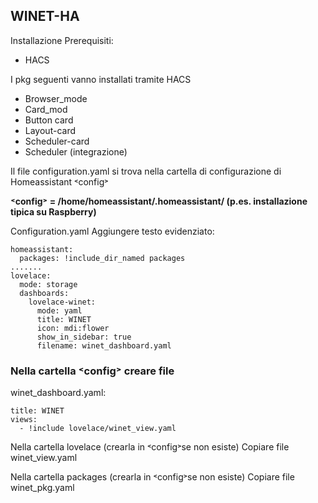 ## WINET-HA

Installazione 
Prerequisiti: 
-	HACS
  
I pkg seguenti vanno installati tramite HACS
-	Browser_mode
-	Card_mod
-	Button card
-	Layout-card
-	Scheduler-card
-	Scheduler (integrazione)
  
Il file configuration.yaml si trova nella cartella di configurazione di Homeassistant ˂config˃

**˂config˃ = /home/homeassistant/.homeassistant/ (p.es.  installazione tipica su Raspberry)**

Configuration.yaml
Aggiungere testo evidenziato:

```
homeassistant:
  packages: !include_dir_named packages
.......
lovelace:
  mode: storage
  dashboards:
    lovelace-winet:
      mode: yaml
      title: WINET
      icon: mdi:flower
      show_in_sidebar: true
      filename: winet_dashboard.yaml
```
 


### Nella cartella ˂config˃ creare  file 
winet_dashboard.yaml:

```
title: WINET
views:
  - !include lovelace/winet_view.yaml
```
 

Nella cartella lovelace  (crearla in ˂config˃se non esiste)
Copiare file winet_view.yaml


Nella cartella packages (crearla in ˂config˃se non esiste)
Copiare file winet_pkg.yaml
 

 

